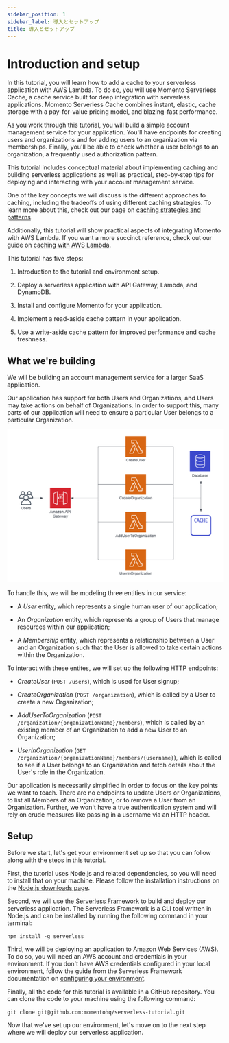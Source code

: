 ```yaml
---
sidebar_position: 1
sidebar_label: 導入とセットアップ
title: 導入とセットアップ
---
```


# Introduction and setup

In this tutorial, you will learn how to add a cache to your serverless application with AWS Lambda. To do so, you will use Momento Serverless Cache, a cache service built for​​ deep integration with serverless applications. Momento Serverless Cache combines instant, elastic, cache storage with a pay-for-value pricing model, and blazing-fast performance.

As you work through this tutorial, you will build a simple account management service for your application. You'll have endpoints for creating users and organizations and for adding users to an organization via memberships. Finally, you'll be able to check whether a user belongs to an organization, a frequently used authorization pattern.

This tutorial includes conceptual material about implementing caching and building serverless applications as well as practical, step-by-step tips for deploying and interacting with your account management service.

One of the key concepts we will discuss is the different approaches to caching, including the tradeoffs of using different caching strategies. To learn more about this, check out our page on [caching strategies and patterns](./../caching-concepts/caching-strategies-and-patterns).

Additionally, this tutorial will show practical aspects of integrating Momento with AWS Lambda. If you want a more succinct reference, check out our guide on [caching with AWS Lambda](/guides/caching-with-aws-lambda).

This tutorial has five steps:

1.  Introduction to the tutorial and environment setup.

2.  Deploy a serverless application with API Gateway, Lambda, and DynamoDB.

3.  Install and configure Momento for your application.

4.  Implement a read-aside cache pattern in your application.

5.  Use a write-aside cache pattern for improved performance and cache freshness.

## What we're building

We will be building an account management service for a larger SaaS application.

Our application has support for both Users and Organizations, and Users may take actions on behalf of Organizations. In order to support this, many parts of our application will need to ensure a particular User belongs to a particular Organization.

![System architecture](images/architecture.png)

To handle this, we will be modeling three entities in our service:

- A _User_ entity, which represents a single human user of our application;

- An _Organization_ entity, which represents a group of Users that manage resources within our application;

- A _Membership_ entity, which represents a relationship between a User and an Organization such that the User is allowed to take certain actions within the Organization.

To interact with these entites, we will set up the following HTTP endpoints:

- _CreateUser_ (`POST /users`), which is used for User signup;

- _CreateOrganization_ (`POST /organization`), which is called by a User to create a new Organization;

- _AddUserToOrganization_ (`POST /organization/{organizationName}/members`), which is called by an existing member of an Organization to add a new User to an Organization;

- _UserInOrganization_ (`GET /organization/{organizationName}/members/{username}`), which is called to see if a User belongs to an Organization and fetch details about the User's role in the Organization.

Our application is necessarily simplified in order to focus on the key points we want to teach. There are no endpoints to update Users or Organizations, to list all Members of an Organization, or to remove a User from an Organization. Further, we won't have a true authentication system and will rely on crude measures like passing in a username via an HTTP header.

## Setup

Before we start, let's get your environment set up so that you can follow along with the steps in this tutorial.

First, the tutorial uses Node.js and related dependencies, so you will need to install that on your machine. Please follow the installation instructions on the [Node.js downloads page](https://nodejs.org/en/download/).

Second, we will use the [Serverless Framework](https://www.serverless.com/framework/docs) to build and deploy our serverless application. The Serverless Framework is a CLI tool written in Node.js and can be installed by running the following command in your terminal:

    npm install -g serverless

Third, we will be deploying an application to Amazon Web Services (AWS). To do so, you will need an AWS account and credentials in your environment. If you don't have AWS credentials configured in your local environment, follow the guide from the Serverless Framework documentation on [configuring your environment](https://www.serverless.com/framework/docs/providers/aws/guide/credentials/).

Finally, all the code for this tutorial is available in a GitHub repository. You can clone the code to your machine using the following command:

    git clone git@github.com:momentohq/serverless-tutorial.git

Now that we've set up our environment, let's move on to the next step where we will deploy our serverless application.
